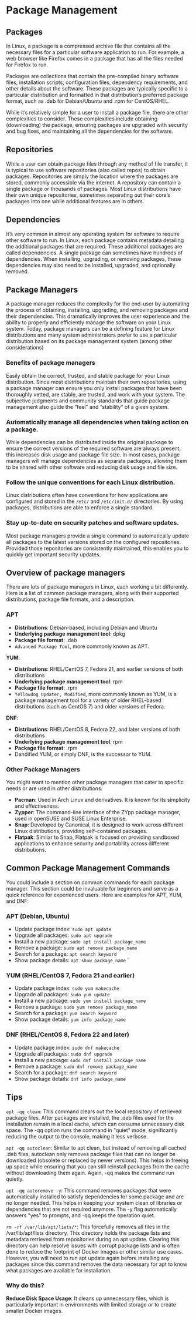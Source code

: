 # Package Management

## Packages 

In Linux, a package is a compressed archive file that contains all the necessary files for a particular software application to run. For example, a web browser like Firefox comes in a package that has all the files needed for Firefox to run.

Packages are collections that contain the pre-compiled binary software files, installation scripts, configuration files, dependency requirements, and other details about the software. These packages are typically specific to a particular distribution and formatted in that distribution’s preferred package format, such as .deb for Debian/Ubuntu and .rpm for CentOS/RHEL.

While it’s relatively simple for a user to install a package file, there are other complexities to consider. These complexities include obtaining (downloading) the package, ensuring packages are upgraded with security and bug fixes, and maintaining all the dependencies for the software.

## Repositories 

While a user can obtain package files through any method of file transfer, it is typical to use software repositories (also called repos) to obtain packages. Repositories are simply the location where the packages are stored, commonly accessible via the internet. A repository can contain a single package or thousands of packages. Most Linux distributions have their own unique repositories, sometimes separating out their core’s packages into one while additional features are in others.

## Dependencies 

It’s very common in almost any operating system for software to require other software to run. In Linux, each package contains metadata detailing the additional packages that are required. These additional packages are called dependencies. A single package can sometimes have hundreds of dependencies. When installing, upgrading, or removing packages, these dependencies may also 
need to be installed, upgraded, and optionally removed.

## Package Managers 

A package manager reduces the complexity for the end-user by automating the process of obtaining, installing, upgrading, and removing packages and their dependencies. This dramatically improves the user experience and the ability to properly and efficiently manage the software on your Linux system. Today, package managers can be a defining feature for Linux distributions and many system administrators prefer to use a particular distribution based on its package management system (among other considerations)

### Benefits of package managers

Easily obtain the correct, trusted, and stable package for your Linux distribution. Since most distributions maintain their own repositories, using a package manager can ensure you only install packages that have been thoroughly vetted, are stable, are trusted, and work with your system. The subjective judgments and community standards that guide package management also guide the “feel” and “stability” of a given system.

### Automatically manage all dependencies when taking action on a package. 

While dependencies can be distributed inside the original package to ensure the correct versions of the required software are always present, this increases disk usage and package file size. In most cases, package managers will manage dependencies as separate packages, allowing them to be shared with other software and reducing disk usage and file size.

### Follow the unique conventions for each Linux distribution.

Linux distributions often have conventions for how applications are configured and stored in the `/etc/` and `/etc/init.d/` directories. By using packages, distributions are able to enforce a single standard.

### Stay up-to-date on security patches and software updates.

Most package managers provide a single command to automatically update all packages to the latest versions stored on the configured repositories. Provided those repositories are consistently maintained, this enables you to quickly get important security updates.

## Overview of package managers 

There are lots of package managers in Linux, each working a bit differently. Here is a list of common 
package managers, along with their supported distributions, package file formats, and a description.

### APT 

- **Distributions**: Debian-based, including Debian and Ubuntu
- **Underlying package management tool**: dpkg
- **Package file format**: .deb
- `Advanced Package Tool`, more commonly known as APT.

**YUM**:

- **Distributions**: RHEL/CentOS 7, Fedora 21, and earlier versions of both distributions
- **Underlying package management tool**: rpm
- **Package file format**: .rpm
- `Yellowdog Updater, Modified`, more commonly known as YUM, is a package management tool for a variety of older RHEL-based distributions (such as CentOS 7) and older versions of Fedora.

**DNF**:

- **Distributions**: RHEL/CentOS 8, Fedora 22, and later versions of both distributions
- **Underlying package management tool**: rpm
- **Package file format**: .rpm
- Dandified YUM, or simply DNF, is the successor to YUM.


### Other Package Managers

You might want to mention other package managers that cater to specific needs or are used in other distributions:

- **Pacman**: Used in Arch Linux and derivatives. It is known for its simplicity and effectiveness.
- **Zypper**: The command-line interface of the ZYpp package manager, used in openSUSE and SUSE Linux Enterprise.
- **Snap**: Developed by Canonical, it is designed to work across different Linux distributions, providing self-contained packages.
- **Flatpak**: Similar to Snap, Flatpak is focused on providing sandboxed applications to enhance security and portability across different distributions.

## Common Package Management Commands

You could include a section on common commands for each package manager. This section could be invaluable for beginners and serve as a quick reference for experienced users. Here are examples for APT, YUM, and DNF:

### APT (Debian, Ubuntu)

- Update package index: `sudo apt update`
- Upgrade all packages: `sudo apt upgrade`
- Install a new package: `sudo apt install package_name`
- Remove a package: `sudo apt remove package_name`
- Search for a package: `apt search keyword`
- Show package details: `apt show package_name`
`
### YUM (RHEL/CentOS 7, Fedora 21 and earlier)

- Update package index: `sudo yum makecache`
- Upgrade all packages: `sudo yum update`
- Install a new package: `sudo yum install package_name`
- Remove a package: `sudo yum remove package_name`
- Search for a package: `yum search keyword`
- Show package details: `yum info package_name`

### DNF (RHEL/CentOS 8, Fedora 22 and later)

- Update package index: `sudo dnf makecache`
- Upgrade all packages: `sudo dnf upgrade`
- Install a new package: `sudo dnf install package_name`
- Remove a package: `sudo dnf remove package_name`
- Search for a package: `dnf search keyword`
- Show package details: `dnf info package_name`

## Tips

`apt -qq clean`: This command clears out the local repository of retrieved package files. After packages are installed, the .deb files used for the installation remain in a local cache, which can consume unnecessary disk space. The -qq option runs the command in "quiet" mode, significantly reducing the output to the console, making it less verbose.

`apt -qq autoclean`: Similar to apt clean, but instead of removing all cached .deb files, autoclean only removes package files that can no longer be downloaded (obsolete or replaced by newer versions). This helps in freeing up space while ensuring that you can still reinstall packages from the cache without downloading them again. Again, -qq makes the command run quietly.

`apt -qq autoremove -y`: This command removes packages that were automatically installed to satisfy dependencies for some package and are no longer needed. This helps in keeping your system clean of libraries or dependencies that are not required anymore. The -y flag automatically answers "yes" to prompts, and -qq keeps the operation quiet.

`rm -rf /var/lib/apt/lists/*`: This forcefully removes all files in the /var/lib/apt/lists directory. This directory holds the package lists and metadata retrieved from repositories during an apt update. Clearing this directory can help resolve issues with corrupt package lists and is often done to reduce the footprint of Docker images or other similar use cases. However, you will need to run apt update again before installing any packages since this command removes the data necessary for apt to know what packages are available for installation.

### Why do this?

**Reduce Disk Space Usage**: It cleans up unnecessary files, which is particularly important in environments with limited storage or to create smaller Docker images.